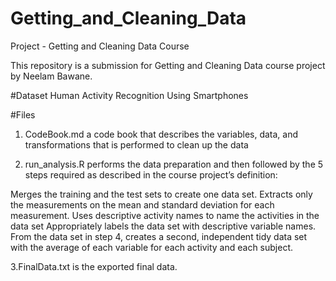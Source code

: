 # Getting_and_Cleaning_Data
Project - Getting and Cleaning Data Course

This repository is a submission for Getting and Cleaning Data course project by Neelam Bawane. 

#Dataset
Human Activity Recognition Using Smartphones

#Files
1. CodeBook.md a code book that describes the variables, data, and transformations that is performed to clean up the data

2. run_analysis.R performs the data preparation and then followed by the 5 steps required as described in the course project’s definition:

Merges the training and the test sets to create one data set.
Extracts only the measurements on the mean and standard deviation for each measurement.
Uses descriptive activity names to name the activities in the data set
Appropriately labels the data set with descriptive variable names.
From the data set in step 4, creates a second, independent tidy data set with the average of each variable for each activity and each subject.

3.FinalData.txt is the exported final data.